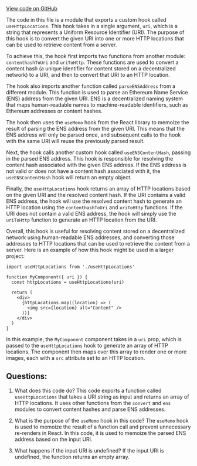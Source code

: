 [View code on GitHub](zoo-labs/zoo/blob/master/core/src/hooks/useHttpLocations.ts)

The code in this file is a module that exports a custom hook called `useHttpLocations`. This hook takes in a single argument, `uri`, which is a string that represents a Uniform Resource Identifier (URI). The purpose of this hook is to convert the given URI into one or more HTTP locations that can be used to retrieve content from a server.

To achieve this, the hook first imports two functions from another module: `contenthashToUri` and `uriToHttp`. These functions are used to convert a content hash (a unique identifier for content stored on a decentralized network) to a URI, and then to convert that URI to an HTTP location.

The hook also imports another function called `parseENSAddress` from a different module. This function is used to parse an Ethereum Name Service (ENS) address from the given URI. ENS is a decentralized naming system that maps human-readable names to machine-readable identifiers, such as Ethereum addresses or content hashes.

The hook then uses the `useMemo` hook from the React library to memoize the result of parsing the ENS address from the given URI. This means that the ENS address will only be parsed once, and subsequent calls to the hook with the same URI will reuse the previously parsed result.

Next, the hook calls another custom hook called `useENSContentHash`, passing in the parsed ENS address. This hook is responsible for resolving the content hash associated with the given ENS address. If the ENS address is not valid or does not have a content hash associated with it, the `useENSContentHash` hook will return an empty object.

Finally, the `useHttpLocations` hook returns an array of HTTP locations based on the given URI and the resolved content hash. If the URI contains a valid ENS address, the hook will use the resolved content hash to generate an HTTP location using the `contenthashToUri` and `uriToHttp` functions. If the URI does not contain a valid ENS address, the hook will simply use the `uriToHttp` function to generate an HTTP location from the URI.

Overall, this hook is useful for resolving content stored on a decentralized network using human-readable ENS addresses, and converting those addresses to HTTP locations that can be used to retrieve the content from a server. Here is an example of how this hook might be used in a larger project:

```
import useHttpLocations from './useHttpLocations'

function MyComponent({ uri }) {
  const httpLocations = useHttpLocations(uri)

  return (
    <div>
      {httpLocations.map((location) => (
        <img src={location} alt="Content" />
      ))}
    </div>
  )
}
```

In this example, the `MyComponent` component takes in a `uri` prop, which is passed to the `useHttpLocations` hook to generate an array of HTTP locations. The component then maps over this array to render one or more images, each with a `src` attribute set to an HTTP location.
## Questions: 
 1. What does this code do?
   This code exports a function called `useHttpLocations` that takes a URI string as input and returns an array of HTTP locations. It uses other functions from the `convert` and `ens` modules to convert content hashes and parse ENS addresses.

2. What is the purpose of the `useMemo` hook in this code?
   The `useMemo` hook is used to memoize the result of a function call and prevent unnecessary re-renders in React. In this code, it is used to memoize the parsed ENS address based on the input URI.

3. What happens if the input URI is undefined?
   If the input URI is undefined, the function returns an empty array.